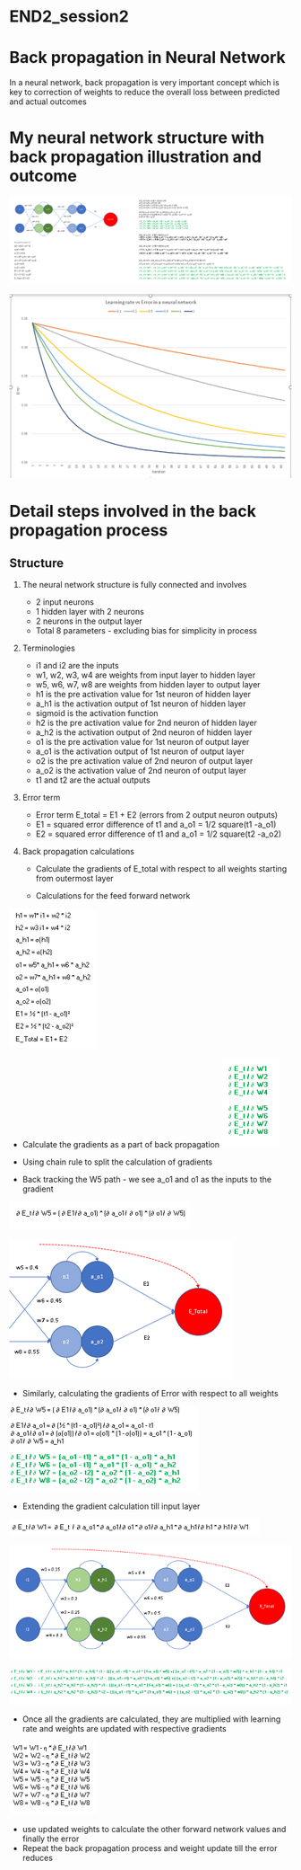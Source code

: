 # END2_session2

# Back propagation in Neural Network

In a neural network, back propagation is very important concept which 
is key to correction of weights to reduce the overall loss between
predicted and actual outcomes

# My neural network structure with back propagation illustration and outcome

![img.png](img.png)

![img_1.png](img_1.png)

# Detail steps involved in the back propagation process

## Structure

1. The neural network structure is fully connected and involves 
    - 2 input neurons
    - 1 hidden layer with 2 neurons
    - 2 neurons in the output layer
    - Total 8 parameters - excluding bias for simplicity in process
    

2. Terminologies
    - i1 and i2 are the inputs
    - w1, w2, w3, w4 are weights from input layer to hidden layer
    - w5, w6, w7, w8 are weights from hidden layer to output layer
    - h1 is the pre activation value for 1st neuron of hidden layer
    - a_h1 is the activation output of 1st neuron of hidden layer
    - sigmoid is the activation function
    - h2 is the pre activation value for 2nd neuron of hidden layer
    - a_h2 is the activation output of 2nd neuron of hidden layer
    - o1 is the pre activation value for 1st neuron of output layer
    - a_o1 is the activation output of 1st neuron of output layer
    - o2 is the pre activation value of 2nd neuron of output layer
    - a_o2 is the activation value of 2nd neuron of output layer
    - t1 and t2 are the actual outputs
    
3. Error term
    - Error term E_total = E1 + E2 (errors from 2 output neuron outputs)
    - E1 = squared error difference of t1 and a_o1 = 1/2 square(t1 -a_o1)
    - E2 = squared error difference of t1 and a_o1 = 1/2 square(t2 -a_o2)
    
4. Back propagation calculations
    - Calculate the gradients of E_total with respect to all weights starting from outermost
      layer
      
   - Calculations for the feed forward network
   
![img_2.png](img_2.png)

   - Calculate the gradients as a part of back propagation 
![img_3.png](img_3.png)
     
   - Using chain rule to split the calculation of gradients 
   - Back tracking the W5 path - we see a_o1 and o1 as the inputs to the gradient

![img_4.png](img_4.png)

![img_5.png](img_5.png)


   - Similarly, calculating the gradients of Error with respect to all weights

![img_6.png](img_6.png)

   - Extending the gradient calculation till input layer

![img_7.png](img_7.png)

![img_8.png](img_8.png)

![img_9.png](img_9.png)

   - Once all the gradients are calculated, they are multiplied with learning rate and 
     weights are updated with respective gradients
     
![img_10.png](img_10.png)

   - use updated weights to calculate the other forward network values and finally the error
   - Repeat the back propagation process and weight update till the error reduces


